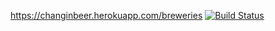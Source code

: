 https://changinbeer.herokuapp.com/breweries
[![Build Status](https://travis-ci.org/mluukkai/ratebeer-public.png)](https://travis-ci.org/Coolnesss/wadror/)
